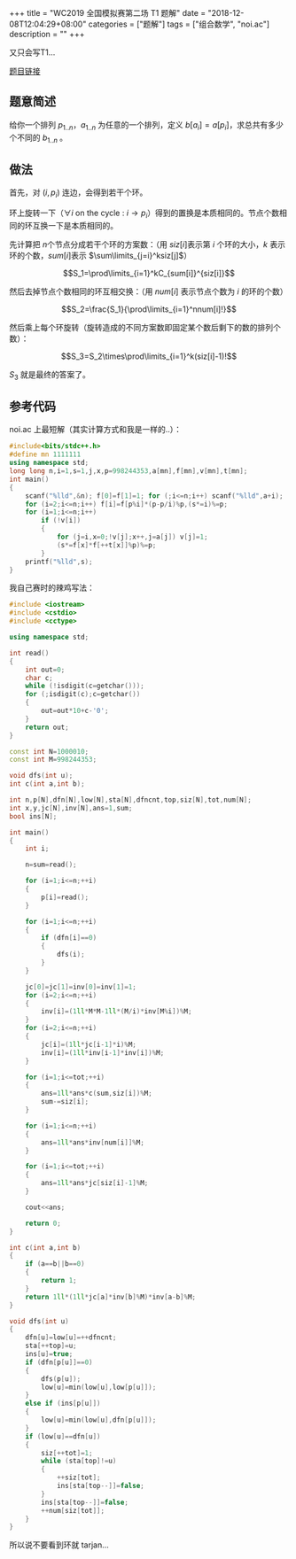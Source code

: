 +++
title = "WC2019 全国模拟赛第二场 T1 题解"
date = "2018-12-08T12:04:29+08:00"
categories = ["题解"]
tags = ["组合数学", "noi.ac"]
description = ""
+++


又只会写T1...

[题目链接](http://noi.ac/contest/54/problem/11)

## 题意简述

给你一个排列 $p_{1..n}$，$a_{1..n}$ 为任意的一个排列，定义 $b[a_i]=a[p_i]$，求总共有多少个不同的 $b_{1..n}$ 。

<!-- more -->

## 做法

首先，对 $(i,p_i)$ 连边，会得到若干个环。

环上旋转一下（$\forall i\text{ on the cycle : }i\rightarrow p_i$）得到的置换是本质相同的。节点个数相同的环互换一下是本质相同的。

先计算把 $n​$ 个节点分成若干个环的方案数：（用 $siz[i]​$ 表示第 $i​$ 个环的大小，$k​$ 表示环的个数，$sum[i]​$ 表示 $\sum\limits_{j=i}^ksiz[j]​$）

$$S_1=\prod\limits_{i=1}^kC_{sum[i]}^{siz[i]}$$

然后去掉节点个数相同的环互相交换：（用 $num[i]$ 表示节点个数为 $i$ 的环的个数）

$$S_2=\frac{S_1}{\prod\limits_{i=1}^nnum[i]!}$$

然后乘上每个环旋转（旋转造成的不同方案数即固定某个数后剩下的数的排列个数）：

$$S_3=S_2\times\prod\limits_{i=1}^k(siz[i]-1)!$$

$S_3$ 就是最终的答案了。

## 参考代码

noi.ac 上最短解（其实计算方式和我是一样的..）：

```cpp
#include<bits/stdc++.h>
#define mn 1111111
using namespace std;
long long n,i=1,s=1,j,x,p=998244353,a[mn],f[mn],v[mn],t[mn];
int main()
{
    scanf("%lld",&n); f[0]=f[1]=1; for (;i<=n;i++) scanf("%lld",a+i);
    for (i=2;i<=n;i++) f[i]=f[p%i]*(p-p/i)%p,(s*=i)%=p;
    for (i=1;i<=n;i++)
        if (!v[i])
        {
            for (j=i,x=0;!v[j];x++,j=a[j]) v[j]=1;
            (s*=f[x]*f[++t[x]]%p)%=p;
        }
    printf("%lld",s);
}
```

我自己赛时的辣鸡写法：

```cpp
#include <iostream>
#include <cstdio>
#include <cctype>

using namespace std;

int read()
{
    int out=0;
    char c;
    while (!isdigit(c=getchar()));
    for (;isdigit(c);c=getchar())
    {
        out=out*10+c-'0';
    }
    return out;
}

const int N=1000010;
const int M=998244353;

void dfs(int u);
int c(int a,int b);

int n,p[N],dfn[N],low[N],sta[N],dfncnt,top,siz[N],tot,num[N];
int x,y,jc[N],inv[N],ans=1,sum;
bool ins[N];

int main()
{
    int i;

    n=sum=read();

    for (i=1;i<=n;++i)
    {
        p[i]=read();
    }

    for (i=1;i<=n;++i)
    {
        if (dfn[i]==0)
        {
            dfs(i);
        }
    }

    jc[0]=jc[1]=inv[0]=inv[1]=1;
    for (i=2;i<=n;++i)
    {
        inv[i]=(1ll*M*M-1ll*(M/i)*inv[M%i])%M;
    }
    for (i=2;i<=n;++i)
    {
        jc[i]=(1ll*jc[i-1]*i)%M;
        inv[i]=(1ll*inv[i-1]*inv[i])%M;
    }

    for (i=1;i<=tot;++i)
    {
        ans=1ll*ans*c(sum,siz[i])%M;
        sum-=siz[i];
    }

    for (i=1;i<=n;++i)
    {
        ans=1ll*ans*inv[num[i]]%M;
    }

    for (i=1;i<=tot;++i)
    {
        ans=1ll*ans*jc[siz[i]-1]%M;
    }

    cout<<ans;

    return 0;
}

int c(int a,int b)
{
    if (a==b||b==0)
    {
        return 1;
    }
    return 1ll*(1ll*jc[a]*inv[b]%M)*inv[a-b]%M;
}

void dfs(int u)
{
    dfn[u]=low[u]=++dfncnt;
    sta[++top]=u;
    ins[u]=true;
    if (dfn[p[u]]==0)
    {
        dfs(p[u]);
        low[u]=min(low[u],low[p[u]]);
    }
    else if (ins[p[u]])
    {
        low[u]=min(low[u],dfn[p[u]]);
    }
    if (low[u]==dfn[u])
    {
        siz[++tot]=1;
        while (sta[top]!=u)
        {
            ++siz[tot];
            ins[sta[top--]]=false;
        }
        ins[sta[top--]]=false;
        ++num[siz[tot]];
    }
}
```

所以说不要看到环就 tarjan...